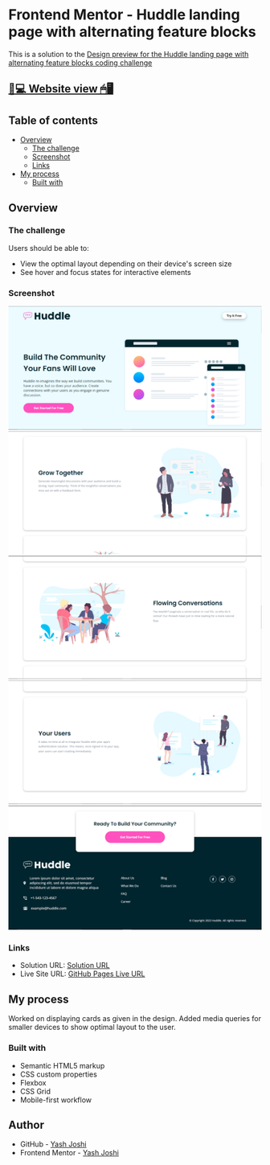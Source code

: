 # Frontend Mentor - Huddle landing page with alternating feature blocks

This is a solution to the [Design preview for the Huddle landing page with alternating feature blocks coding challenge](./design/desktop-preview.jpg)

## [📃💻 Website view 🖱🖥](https://yashgjoshi20.github.io/Huddle-Landing-Page-With-Alternative-Featuress/)

## Table of contents

- [Overview](#overview)
  - [The challenge](#the-challenge)
  - [Screenshot](#screenshot)
  - [Links](#links)
- [My process](#my-process)
  - [Built with](#built-with)

## Overview

### The challenge

Users should be able to:

- View the optimal layout depending on their device's screen size
- See hover and focus states for interactive elements

### Screenshot

![](Screenshots/Screenshot-1.PNG)
![](Screenshots/Screenshot-2.PNG)
![](Screenshots/Screenshot-3.PNG)
![](Screenshots/Screenshot-4.PNG)
![](Screenshots/Screenshot-5.PNG)

### Links

- Solution URL:  [Solution  URL](https://github.com/yashgjoshi20/Huddle-Landing-Page-With-Alternative-Featuress.git)
- Live Site URL: [GitHub Pages Live URL](https://yashgjoshi20.github.io/Huddle-Landing-Page-With-Alternative-Featuress/)

## My process

Worked on displaying cards as given in the design.
Added media queries for smaller devices to show optimal layout to the user.

### Built with

- Semantic HTML5 markup
- CSS custom properties
- Flexbox
- CSS Grid
- Mobile-first workflow

 ## Author

- GitHub - [Yash Joshi](https://github.com/yashgjoshi20)
- Frontend Mentor - [Yash Joshi](https://www.frontendmentor.io/profile/yashgjoshi20)

